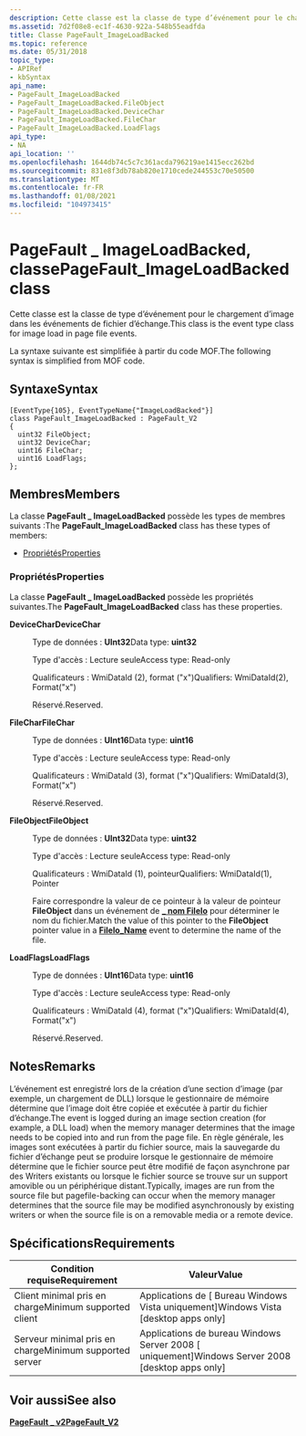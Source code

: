 ```yaml
---
description: Cette classe est la classe de type d’événement pour le chargement d’image dans les événements de fichier d’échange. La syntaxe suivante est simplifiée à partir du code MOF.
ms.assetid: 7d2f08e8-ec1f-4630-922a-548b55eadfda
title: Classe PageFault_ImageLoadBacked
ms.topic: reference
ms.date: 05/31/2018
topic_type:
- APIRef
- kbSyntax
api_name:
- PageFault_ImageLoadBacked
- PageFault_ImageLoadBacked.FileObject
- PageFault_ImageLoadBacked.DeviceChar
- PageFault_ImageLoadBacked.FileChar
- PageFault_ImageLoadBacked.LoadFlags
api_type:
- NA
api_location: ''
ms.openlocfilehash: 1644db74c5c7c361acda796219ae1415ecc262bd
ms.sourcegitcommit: 831e8f3db78ab820e1710cede244553c70e50500
ms.translationtype: MT
ms.contentlocale: fr-FR
ms.lasthandoff: 01/08/2021
ms.locfileid: "104973415"
---
```

# <a name="pagefault_imageloadbacked-class"></a><span data-ttu-id="f8ed1-104">PageFault \_ ImageLoadBacked, classe</span><span class="sxs-lookup"><span data-stu-id="f8ed1-104">PageFault\_ImageLoadBacked class</span></span>

<span data-ttu-id="f8ed1-105">Cette classe est la classe de type d’événement pour le chargement d’image dans les événements de fichier d’échange.</span><span class="sxs-lookup"><span data-stu-id="f8ed1-105">This class is the event type class for image load in page file events.</span></span>

<span data-ttu-id="f8ed1-106">La syntaxe suivante est simplifiée à partir du code MOF.</span><span class="sxs-lookup"><span data-stu-id="f8ed1-106">The following syntax is simplified from MOF code.</span></span>

## <a name="syntax"></a><span data-ttu-id="f8ed1-107">Syntaxe</span><span class="sxs-lookup"><span data-stu-id="f8ed1-107">Syntax</span></span>

``` syntax
[EventType{105}, EventTypeName{"ImageLoadBacked"}]
class PageFault_ImageLoadBacked : PageFault_V2
{
  uint32 FileObject;
  uint32 DeviceChar;
  uint16 FileChar;
  uint16 LoadFlags;
};
```

## <a name="members"></a><span data-ttu-id="f8ed1-108">Membres</span><span class="sxs-lookup"><span data-stu-id="f8ed1-108">Members</span></span>

<span data-ttu-id="f8ed1-109">La classe **PageFault \_ ImageLoadBacked** possède les types de membres suivants :</span><span class="sxs-lookup"><span data-stu-id="f8ed1-109">The **PageFault\_ImageLoadBacked** class has these types of members:</span></span>

-   [<span data-ttu-id="f8ed1-110">Propriétés</span><span class="sxs-lookup"><span data-stu-id="f8ed1-110">Properties</span></span>](#properties)

### <a name="properties"></a><span data-ttu-id="f8ed1-111">Propriétés</span><span class="sxs-lookup"><span data-stu-id="f8ed1-111">Properties</span></span>

<span data-ttu-id="f8ed1-112">La classe **PageFault \_ ImageLoadBacked** possède les propriétés suivantes.</span><span class="sxs-lookup"><span data-stu-id="f8ed1-112">The **PageFault\_ImageLoadBacked** class has these properties.</span></span>

<dl> <dt>

<span data-ttu-id="f8ed1-113">**DeviceChar**</span><span class="sxs-lookup"><span data-stu-id="f8ed1-113">**DeviceChar**</span></span>
</dt> <dd> <dl> <dt>

<span data-ttu-id="f8ed1-114">Type de données : **UInt32**</span><span class="sxs-lookup"><span data-stu-id="f8ed1-114">Data type: **uint32**</span></span>
</dt> <dt>

<span data-ttu-id="f8ed1-115">Type d'accès : Lecture seule</span><span class="sxs-lookup"><span data-stu-id="f8ed1-115">Access type: Read-only</span></span>
</dt> <dt>

<span data-ttu-id="f8ed1-116">Qualificateurs : WmiDataId (2), format ("x")</span><span class="sxs-lookup"><span data-stu-id="f8ed1-116">Qualifiers: WmiDataId(2), Format("x")</span></span>
</dt> </dl>

<span data-ttu-id="f8ed1-117">Réservé.</span><span class="sxs-lookup"><span data-stu-id="f8ed1-117">Reserved.</span></span>

</dd> <dt>

<span data-ttu-id="f8ed1-118">**FileChar**</span><span class="sxs-lookup"><span data-stu-id="f8ed1-118">**FileChar**</span></span>
</dt> <dd> <dl> <dt>

<span data-ttu-id="f8ed1-119">Type de données : **UInt16**</span><span class="sxs-lookup"><span data-stu-id="f8ed1-119">Data type: **uint16**</span></span>
</dt> <dt>

<span data-ttu-id="f8ed1-120">Type d'accès : Lecture seule</span><span class="sxs-lookup"><span data-stu-id="f8ed1-120">Access type: Read-only</span></span>
</dt> <dt>

<span data-ttu-id="f8ed1-121">Qualificateurs : WmiDataId (3), format ("x")</span><span class="sxs-lookup"><span data-stu-id="f8ed1-121">Qualifiers: WmiDataId(3), Format("x")</span></span>
</dt> </dl>

<span data-ttu-id="f8ed1-122">Réservé.</span><span class="sxs-lookup"><span data-stu-id="f8ed1-122">Reserved.</span></span>

</dd> <dt>

<span data-ttu-id="f8ed1-123">**FileObject**</span><span class="sxs-lookup"><span data-stu-id="f8ed1-123">**FileObject**</span></span>
</dt> <dd> <dl> <dt>

<span data-ttu-id="f8ed1-124">Type de données : **UInt32**</span><span class="sxs-lookup"><span data-stu-id="f8ed1-124">Data type: **uint32**</span></span>
</dt> <dt>

<span data-ttu-id="f8ed1-125">Type d'accès : Lecture seule</span><span class="sxs-lookup"><span data-stu-id="f8ed1-125">Access type: Read-only</span></span>
</dt> <dt>

<span data-ttu-id="f8ed1-126">Qualificateurs : WmiDataId (1), pointeur</span><span class="sxs-lookup"><span data-stu-id="f8ed1-126">Qualifiers: WmiDataId(1), Pointer</span></span>
</dt> </dl>

<span data-ttu-id="f8ed1-127">Faire correspondre la valeur de ce pointeur à la valeur de pointeur **FileObject** dans un événement de [**\_ nom FileIo**](fileio-name.md) pour déterminer le nom du fichier.</span><span class="sxs-lookup"><span data-stu-id="f8ed1-127">Match the value of this pointer to the **FileObject** pointer value in a [**FileIo\_Name**](fileio-name.md) event to determine the name of the file.</span></span>

</dd> <dt>

<span data-ttu-id="f8ed1-128">**LoadFlags**</span><span class="sxs-lookup"><span data-stu-id="f8ed1-128">**LoadFlags**</span></span>
</dt> <dd> <dl> <dt>

<span data-ttu-id="f8ed1-129">Type de données : **UInt16**</span><span class="sxs-lookup"><span data-stu-id="f8ed1-129">Data type: **uint16**</span></span>
</dt> <dt>

<span data-ttu-id="f8ed1-130">Type d'accès : Lecture seule</span><span class="sxs-lookup"><span data-stu-id="f8ed1-130">Access type: Read-only</span></span>
</dt> <dt>

<span data-ttu-id="f8ed1-131">Qualificateurs : WmiDataId (4), format ("x")</span><span class="sxs-lookup"><span data-stu-id="f8ed1-131">Qualifiers: WmiDataId(4), Format("x")</span></span>
</dt> </dl>

<span data-ttu-id="f8ed1-132">Réservé.</span><span class="sxs-lookup"><span data-stu-id="f8ed1-132">Reserved.</span></span>

</dd> </dl>

## <a name="remarks"></a><span data-ttu-id="f8ed1-133">Notes</span><span class="sxs-lookup"><span data-stu-id="f8ed1-133">Remarks</span></span>

<span data-ttu-id="f8ed1-134">L’événement est enregistré lors de la création d’une section d’image (par exemple, un chargement de DLL) lorsque le gestionnaire de mémoire détermine que l’image doit être copiée et exécutée à partir du fichier d’échange.</span><span class="sxs-lookup"><span data-stu-id="f8ed1-134">The event is logged during an image section creation (for example, a DLL load) when the memory manager determines that the image needs to be copied into and run from the page file.</span></span> <span data-ttu-id="f8ed1-135">En règle générale, les images sont exécutées à partir du fichier source, mais la sauvegarde du fichier d’échange peut se produire lorsque le gestionnaire de mémoire détermine que le fichier source peut être modifié de façon asynchrone par des Writers existants ou lorsque le fichier source se trouve sur un support amovible ou un périphérique distant.</span><span class="sxs-lookup"><span data-stu-id="f8ed1-135">Typically, images are run from the source file but pagefile-backing can occur when the memory manager determines that the source file may be modified asynchronously by existing writers or when the source file is on a removable media or a remote device.</span></span>

## <a name="requirements"></a><span data-ttu-id="f8ed1-136">Spécifications</span><span class="sxs-lookup"><span data-stu-id="f8ed1-136">Requirements</span></span>



| <span data-ttu-id="f8ed1-137">Condition requise</span><span class="sxs-lookup"><span data-stu-id="f8ed1-137">Requirement</span></span> | <span data-ttu-id="f8ed1-138">Valeur</span><span class="sxs-lookup"><span data-stu-id="f8ed1-138">Value</span></span> |
|-------------------------------------|------------------------------------------------------|
| <span data-ttu-id="f8ed1-139">Client minimal pris en charge</span><span class="sxs-lookup"><span data-stu-id="f8ed1-139">Minimum supported client</span></span><br/> | <span data-ttu-id="f8ed1-140">Applications de \[ Bureau Windows Vista uniquement\]</span><span class="sxs-lookup"><span data-stu-id="f8ed1-140">Windows Vista \[desktop apps only\]</span></span><br/>       |
| <span data-ttu-id="f8ed1-141">Serveur minimal pris en charge</span><span class="sxs-lookup"><span data-stu-id="f8ed1-141">Minimum supported server</span></span><br/> | <span data-ttu-id="f8ed1-142">Applications de bureau Windows Server 2008 \[ uniquement\]</span><span class="sxs-lookup"><span data-stu-id="f8ed1-142">Windows Server 2008 \[desktop apps only\]</span></span><br/> |



## <a name="see-also"></a><span data-ttu-id="f8ed1-143">Voir aussi</span><span class="sxs-lookup"><span data-stu-id="f8ed1-143">See also</span></span>

<dl> <dt>

[<span data-ttu-id="f8ed1-144">**PageFault \_ v2**</span><span class="sxs-lookup"><span data-stu-id="f8ed1-144">**PageFault\_V2**</span></span>](pagefault-v2.md)
</dt> </dl>

 

 




